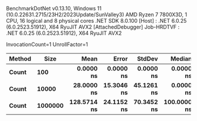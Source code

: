 
BenchmarkDotNet v0.13.10, Windows 11 (10.0.22631.2715/23H2/2023Update/SunValley3)
AMD Ryzen 7 7800X3D, 1 CPU, 16 logical and 8 physical cores
.NET SDK 8.0.100
  [Host]     : .NET 6.0.25 (6.0.2523.51912), X64 RyuJIT AVX2 [AttachedDebugger]
  Job-HRDTVF : .NET 6.0.25 (6.0.2523.51912), X64 RyuJIT AVX2

InvocationCount=1  UnrollFactor=1  

 Method | Size    | Mean        | Error      | StdDev     | Median      | Allocated |
------- |-------- |------------:|-----------:|-----------:|------------:|----------:|
 **Count**  | **100**     |   **0.0000 ns** |  **0.0000 ns** |  **0.0000 ns** |   **0.0000 ns** |     **544 B** |
 **Count**  | **10000**   |  **28.0000 ns** | **15.3046 ns** | **45.1261 ns** |   **0.0000 ns** |     **544 B** |
 **Count**  | **1000000** | **128.5714 ns** | **24.1152 ns** | **70.3452 ns** | **100.0000 ns** |     **544 B** |
